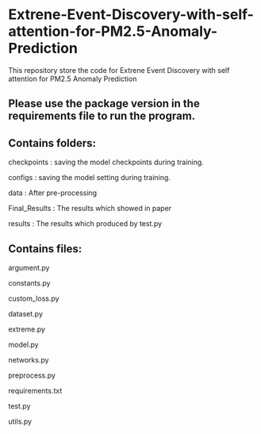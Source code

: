 # Extrene-Event-Discovery-with-self-attention-for-PM2.5-Anomaly-Prediction
This repository store the code for Extrene Event Discovery with self attention for PM2.5 Anomaly Prediction
## Please use the package version in the requirements file to run the program.

## Contains folders:
checkpoints : saving the model checkpoints during training.

configs : saving the model setting during training.

data : After pre-processing

Final_Results : The results which showed in paper

results : The results which produced by test.py


## Contains files:
argument.py

constants.py

custom_loss.py

dataset.py

extreme.py

model.py

networks.py

preprocess.py

requirements.txt

test.py

utils.py

